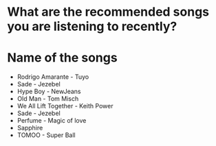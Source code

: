 # What are the recommended songs you are listening to recently?

# Name of the songs
- Rodrigo Amarante - Tuyo
- Sade - Jezebel 
- Hype Boy - NewJeans
- Old Man - Tom Misch
- We All Lift Together - Keith Power
- Sade - Jezebel
- Perfume - Magic of love
- Sapphire
- TOMOO - Super Ball

